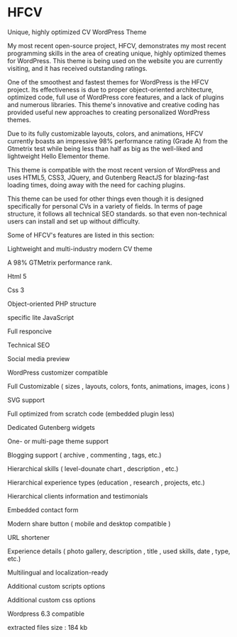# HFCV

Unique, highly optimized CV WordPress Theme

My most recent open-source project, HFCV, demonstrates my most recent programming skills in the area of creating unique, highly optimized themes for WordPress. This theme is being used on the website you are currently visiting, and it has received outstanding ratings.

One of the smoothest and fastest themes for WordPress is the HFCV project. Its effectiveness is due to proper object-oriented architecture, optimized code, full use of WordPress core features, and a lack of plugins and numerous libraries. This theme's innovative and creative coding has provided useful new approaches to creating personalized WordPress themes.

Due to its fully customizable layouts, colors, and animations, HFCV currently boasts an impressive 98% performance rating (Grade A) from the Gtmetrix test while being less than half as big as the well-liked and lightweight Hello Elementor theme.

This theme is compatible with the most recent version of WordPress and uses HTML5, CSS3, JQuery, and Gutenberg ReactJS for blazing-fast loading times, doing away with the need for caching plugins.

This theme can be used for other things even though it is designed specifically for personal CVs in a variety of fields. In terms of page structure, it follows all technical SEO standards. so that even non-technical users can install and set up without difficulty.

Some of HFCV's features are listed in this section:

Lightweight and multi-industry modern CV theme

A 98% GTMetrix performance rank.

Html 5

Css 3

Object-oriented PHP structure

specific lite JavaScript

Full responcive

Technical SEO

Social media preview

WordPress customizer compatible

Full Customizable ( sizes , layouts, colors, fonts, animations, images, icons )

SVG support

Full optimized from scratch code (embedded plugin less)

Dedicated Gutenberg widgets

One- or multi-page theme support

Blogging support ( archive , commenting , tags, etc.)

Hierarchical skills ( level-dounate chart , description , etc.)

Hierarchical experience types (education , research , projects, etc.)

Hierarchical clients information and testimonials

Embedded contact form

Modern share button ( mobile and desktop compatible )

URL shortener

Experience details ( photo gallery, description , title , used skills, date , type, etc.)

Multilingual and localization-ready

Additional custom scripts options

Additional custom css options

Wordpress 6.3 compatible

extracted files size : 184 kb
